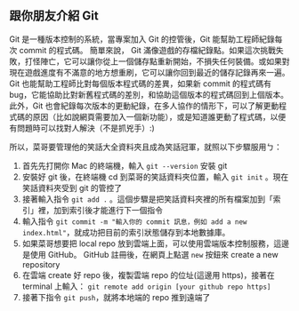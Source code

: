 ## 跟你朋友介紹 Git

Git 是一種版本控制的系統，當專案加入 Git 的控管後，Git 能幫助工程師紀錄每次 commit 的程式碼。
簡單來說， Git 滿像遊戲的存檔紀錄點。如果這次挑戰失敗，打怪陣亡，它可以讓你從上一個儲存點重新開始，不損失任何裝備。或如果對現在遊戲進度有不滿意的地方想重刷，它可以讓你回到最近的儲存記錄再來一遍。
Git 也能幫助工程師比對每個版本程式碼的差異，如果新 commit 的程式碼有 bug，它能協助比對新舊程式碼的差別，和協助這個版本的程式碼回到上個版本。
此外，Git 也會紀錄每次版本的更動紀錄，在多人協作的情形下，可以了解更動程式碼的原因（比如說網頁需要加入一個新功能），或是知道誰更動了程式碼，以便有問題時可以找對人解決（不是抓兇手）:)

所以，菜哥要管理他的笑話大全資料夾且成為笑話冠軍，就照以下步驟服用ㄅ：

1. 首先先打開你 Mac 的終端機，輸入 `git --version` 安裝 git
2. 安裝好 git 後，在終端機 cd 到菜哥的笑話資料夾位置，輸入 `git init` 。現在笑話資料夾受到 git 的管控了
3. 接著輸入指令 `git add .` 。這個步驟是把笑話資料夾裡的所有檔案加到「索引」裡，加到索引後才能進行下一個指令
4. 輸入指令 `git commit -m "輸入你的 commit 訊息，例如 add a new index.html"`，就成功把目前的索引狀態儲存到本地數據庫。
5. 如果菜哥想要把 local repo 放到雲端上面，可以使用雲端版本控制服務，這邊是使用 GitHub。 GitHub 註冊後，在網頁上點選 `new` 按鈕來 create a new repository
6. 在雲端 create 好 repo 後，複製雲端 repo 的位址(這邊用 https)，接著在 terminal 上輸入：
   `git remote add origin [your github repo https]`
7. 接著下指令 `git push`，就將本地端的 repo 推到遠端了
